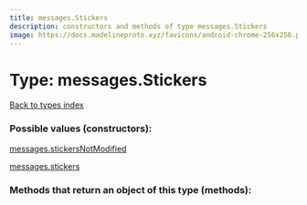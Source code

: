 ```yaml
---
title: messages.Stickers
description: constructors and methods of type messages.Stickers
image: https://docs.madelineproto.xyz/favicons/android-chrome-256x256.png
---
```

# Type: messages.Stickers  
[Back to types index](index.md)



### Possible values (constructors):

[messages.stickersNotModified](../constructors/messages.stickersNotModified.md)  

[messages.stickers](../constructors/messages.stickers.md)  



### Methods that return an object of this type (methods):



